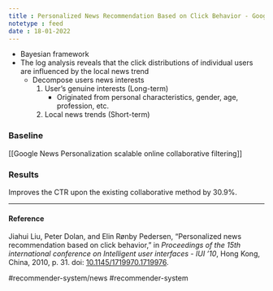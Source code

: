 ```yaml
---
title : Personalized News Recommendation Based on Click Behavior - Google
notetype : feed
date : 18-01-2022
---
```





- Bayesian framework
- The log analysis reveals that the click distributions of individual users are influenced by the local news trend
	- Decompose users news interests
		1. User’s genuine interests (Long-term)
			- Originated from personal characteristics, gender, age, profession, etc.
		2. Local news trends (Short-term)


### Baseline

[[Google News Personalization scalable online collaborative filtering]]


### Results

Improves the CTR upon the existing collaborative method by 30.9%.

---

#### Reference

Jiahui Liu, Peter Dolan, and Elin Rønby Pedersen, “Personalized news recommendation based on click behavior,” in _Proceedings of the 15th international conference on Intelligent user interfaces - IUI ’10_, Hong Kong, China, 2010, p. 31. doi: [10.1145/1719970.1719976](https://doi.org/10.1145/1719970.1719976).

#recommender-system/news #recommender-system